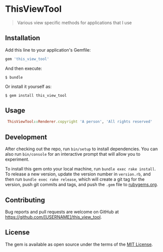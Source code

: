 # ThisViewTool

> Various view specific methods for applications that I use

## Installation

Add this line to your application's Gemfile:

```ruby
gem 'this_view_tool'
```

And then execute:

    $ bundle

Or install it yourself as:

    $ gem install this_view_tool

## Usage
``` ruby
 ThisViewTool::Renderer.copyright 'A person', 'All rights reserved'
 ```

## Development

After checking out the repo, run `bin/setup` to install dependencies. You can also run `bin/console` for an interactive prompt that will allow you to experiment.

To install this gem onto your local machine, run `bundle exec rake install`. To release a new version, update the version number in `version.rb`, and then run `bundle exec rake release`, which will create a git tag for the version, push git commits and tags, and push the `.gem` file to [rubygems.org](https://rubygems.org).

## Contributing

Bug reports and pull requests are welcome on GitHub at https://github.com/[USERNAME]/this_view_tool.


## License

The gem is available as open source under the terms of the [MIT License](http://opensource.org/licenses/MIT).

